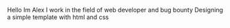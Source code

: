 Hello Im Alex
I work in the field of web developer
and bug bounty
Designing a simple template with html and css
